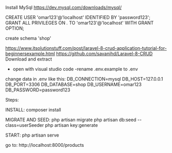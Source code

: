 Install MySql
https://dev.mysql.com/downloads/mysql/


CREATE USER 'omar123'@'localhost' IDENTIFIED BY 'password123';
GRANT ALL PRIVILEGES ON *.* TO 'omar123'@'localhost' WITH GRANT OPTION;

create schema 'shop'


https://www.itsolutionstuff.com/post/laravel-8-crud-application-tutorial-for-beginnersexample.html
https://github.com/savanihd/Laravel-8-CRUD
Download and extract
- open with visual studio code
-rename .env.example to .env

change data in .env like this:
DB_CONNECTION=mysql
DB_HOST=127.0.0.1
DB_PORT=3306
DB_DATABASE=shop
DB_USERNAME=omar123
DB_PASSWORD=password123

Steps:

INSTALL:
composer install

MIGRATE AND SEED:
php artisan migrate
php artisan db:seed --class=userSeeder
php artisan key:generate

START:
php artisan serve

go to:
http://localhost:8000/products
